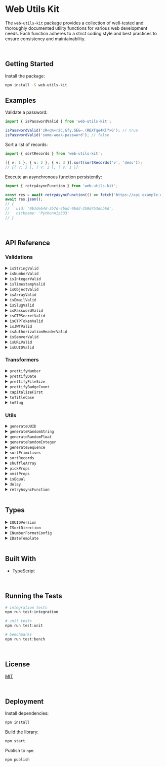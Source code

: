 # Web Utils Kit

The `web-utils-kit` package provides a collection of well-tested and thoroughly documented utility functions for various web development needs. Each function adheres to a strict coding style and best practices to ensure consistency and maintainability.

</br>

## Getting Started

Install the package:

```bash
npm install -S web-utils-kit
```

## Examples

Validate a password:

```typescript
import { isPasswordValid } from 'web-utils-kit';

isPasswordValid('zR<q%+r2C,&fy.SE&~.(REXTqe4K[?>G'); // true
isPasswordValid('some-weak-password'); // false
```

Sort a list of records:

```typescript
import { sortRecords } from 'web-utils-kit';

[{ v: 1 }, { v: 2 }, { v: 3 }].sort(sortRecords('v', 'desc'));
// [{ v: 3 }, { v: 2 }, { v: 1 }]
```

Execute an asynchronous function persistently:

```typescript
import { retryAsyncFunction } from 'web-utils-kit';

const res = await retryAsyncFunction(() => fetch('https://api.example.com/user/1')[(3, 5)]);
await res.json();
// {
//   uid: '9b1deb4d-3b7d-4bad-9bdd-2b0d7b3dcb6d',
//   nickname: 'PythonWiz333'
// }
```

<br/>

## API Reference

### Validations

<details>
  <summary><code>isStringValid</code></summary>
  
  Verifies if a value is a valid string and its length is within a range (optional).
  ```typescript
  import { isStringValid } from 'web-utils-kit';

isStringValid(''); // true
isStringValid('', 1, 5); // false
isStringValid('abcde', 1, 5); // true
isStringValid('abcdef', 1, 5); // false

````
</details>

<details>
<summary><code>isNumberValid</code></summary>

Verifies if a value is a valid number and is within a range (optional). The minimum value defaults to `Number.MIN_SAFE_INTEGER` (-9007199254740991) while the maximum value defaults to `Number.MAX_SAFE_INTEGER` (9007199254740991).
```typescript
import { isNumberValid } from 'web-utils-kit';

isNumberValid(1); // true
isNumberValid(2, 3, 5); // false
isNumberValid(3, 3, 5); // true
isNumberValid(6, 3, 5); // false
````

</details>

<details>
  <summary><code>isIntegerValid</code></summary>
  
  Verifies if a value is a valid integer and is within a range (optional). If a range is not provided, it will use the properties `Number.MIN_SAFE_INTEGER` & `Number.MAX_SAFE_INTEGER`.
  ```typescript
  import { isIntegerValid } from 'web-utils-kit';

isIntegerValid(1); // true
isIntegerValid(1.5); // false

````
</details>

<details>
<summary><code>isTimestampValid</code></summary>

Verifies if a value is a valid unix timestamp in milliseconds. The smallest value is set for the beginning of the Unix epoch (January 1st, 1970 - 14400000) on the numeric limit established by JavaScript (9007199254740991).
```typescript
import { isTimestampValid } from 'web-utils-kit';

isTimestampValid(Date.now()); // true
isTimestampValid(14399999); // false
isTimestampValid(Number.MIN_SAFE_INTEGER + 1); // false
````

</details>

<details>
  <summary><code>isObjectValid</code></summary>
  
  Verifies if a value is an actual object. It also validates if it has keys (optional).
  ```typescript
  import { isObjectValid } from 'web-utils-kit';

isObjectValid({}); // false
isObjectValid({}, true); // true
isObjectValid({ auth: 123, isAdmin: true }); // true
isObjectValid([0, 1, { foo: 'bar' }]); // false

````
</details>

<details>
<summary><code>isArrayValid</code></summary>

Verifies if a value is an array. It also validates if it has elements inside (optional).
```typescript
import { isArrayValid } from 'web-utils-kit';

isArrayValid([]); // false
isArrayValid([], true); // true
isArrayValid({ auth: 123, isAdmin: true }); // false
````

</details>

<details>
  <summary><code>isEmailValid</code></summary>
  
  Verifies if a value is a valid email address.
  ```typescript
  import { isEmailValid } from 'web-utils-kit';

isEmailValid('jesusgraterol@gmail.com'); // true
isEmailValid('jesus@graterol'); // false

// forbid certain extensions
isEmailValid('jesusgraterol@gmail.con', ['.con']); // false

````
</details>

<details>
<summary><code>isSlugValid</code></summary>

Verifies if a slug meets the following requirements:
 - Accepts any Alpha Characters (lower and upper case)
 - Accepts any digits
 - Accepts `-` `,` `.` and/or `_`
 - Meets a length range (Defaults to 2 - 16)
```typescript
import { isSlugValid } from 'web-utils-kit';

isSlugValid('PythonWiz333'); // true
isSlugValid('hello-world', true); // true
isSlugValid('jesus@graterol'); // false
````

</details>

<details>
  <summary><code>isPasswordValid</code></summary>
  
  Verifies if a password meets the following requirements:
   - Meets a length range (Defaults to 8 - 2048)
   - At least one uppercase letter
   - At least one lowercase letter
   - At least one number
   - At least one special character
  ```typescript
  import { isPasswordValid } from 'web-utils-kit';

isPasswordValid('zR<q%+r2C,&fy.SE&~.(REXTqe4K[?>G'); // true
isPasswordValid('some-weak-password'); // false

````
</details>

<details>
<summary><code>isOTPSecretValid</code></summary>

Verifies if a value has the correct OTP Secret Format.
```typescript
import { isOTPSecretValid } from 'web-utils-kit';

isOTPSecretValid('NB2RGV2KAY2CMACD'); // true
````

</details>

<details>
  <summary><code>isOTPTokenValid</code></summary>
  
  Verifies if a value has the correct OTP Token Format.
  ```typescript
  import { isOTPTokenValid } from 'web-utils-kit';

isOTPTokenValid('123456'); // true
isOTPTokenValid('1234567'); // false

````
</details>

<details>
<summary><code>isJWTValid</code></summary>

Verifies if a value has a correct JWT Format: `[Base64-URL Encoded Header].[Base64-URL Encoded Payload].[Signature]`
```typescript
import { isJWTValid } from 'web-utils-kit';

isJWTValid('eyJhbGciOiJIUzI1NiIsInR5cCI6IkpXVCJ9.eyJpZCI6MTIzNDU2Nzg5LCJuYW1lIjoiSm9zZXBoIn0.OpOSSw7e485LOP5PrzScxHb7SR6sAOMRckfFwi4rp7o');
// true
````

</details>

<details>
  <summary><code>isAuthorizationHeaderValid</code></summary>
  
  Verifies if a value has a valid Authorization Header format based on the RFC6750. Example: 
  `Authorization: Bearer eyJhbGciOiJIUzI1NiIXVCJ9TJV...r7E20RMHrHDcEfxjoYZgeFONFh7HgQ`
  ```typescript
  import { isAuthorizationHeaderValid } from 'web-utils-kit';

isAuthorizationHeaderValid('Bearer eyJhbGciOiJIUzI1NiIsInR5cCI6IkpXVCJ9.eyJpZCI6MTIzNDU2Nzg5LCJuYW1lIjoiSm9zZXBoIn0.OpOSSw7e485LOP5PrzScxHb7SR6sAOMRckfFwi4rp7o');
// true

````
</details>

<details>
<summary><code>isSemverValid</code></summary>

Verifies if a value complies with semantic versioning.
```typescript
import { isSemverValid } from 'web-utils-kit';

isSemverValid('1.0.0'); // true
````

</details>

<details>
  <summary><code>isURLValid</code></summary>
  
  Verifies if a value is a valid URL.
  ```typescript
  import { isURLValid } from 'web-utils-kit';

isURLValid('https://jesusgraterol.dev'); // true
isURLValid('jesusgraterol.dev'); // false

````
</details>

<details>
<summary><code>isUUIDValid</code></summary>

Verifies if a value is a valid UUID and that it matches a specific version.
```typescript
import { isUUIDValid } from 'web-utils-kit';

isUUIDValid('9b1deb4d-3b7d-4bad-9bdd-2b0d7b3dcb6d', 4); // true
isUUIDValid('01695553-c90c-705a-b56d-778dfbbd4bed', 7); // true
````

</details>

### Transformers

<details>
  <summary><code>prettifyNumber</code></summary>
  
  Verifies if a value is a valid UUID and that it matches a specific version.
  ```typescript
  import { prettifyNumber } from 'web-utils-kit';

prettifyNumber(1000.583); // '1,000.58'
prettifyNumber(2654.69642236, { maximumFractionDigits: 8, suffix: ' BTC' });
// '2,654.69642236 BTC'
prettifyNumber(1000, { minimumFractionDigits: 2, prefix: '$' });
// '$1,000.00'

````
</details>

<details>
<summary><code>prettifyDate</code></summary>

Formats a date instance based on a template.
- `date-short` -> 12/05/2024 (Default)
- `date-medium` -> December 5, 2024
- `date-long` -> Thursday, December 5, 2024
- `time-short` -> 12:05 PM
- `time-medium` -> 12:05:20 PM
- `datetime-short` -> 12/5/2024, 12:05 PM
- `datetime-medium` -> December 5, 2024 at 12:05 PM
- `datetime-long` -> Thursday, December 5, 2024 at 12:05:20 PM
```typescript
import { prettifyDate } from 'web-utils-kit';

prettifyDate(new Date(), 'datetime-long');
// 'Thursday, December 5, 2024 at 12:05:20 PM'
prettifyDate(Date.now(), 'date-medium');
// 'December 5, 2024'
````

</details>

<details>
  <summary><code>prettifyFileSize</code></summary>
  
  Formats a bytes value into a human readable format.
  ```typescript
  import { prettifyFileSize } from 'web-utils-kit';

prettifyFileSize(85545, 6); // '83.540039 kB'
prettifyFileSize(79551423); // '75.87 MB'

````
</details>

<details>
<summary><code>prettifyBadgeCount</code></summary>

Formats the number that will be inserted in a badge so it doesn't take too much space. If the current count is 0, it returns undefined as the badge shouldn't be displayed.
```typescript
import { prettifyBadgeCount } from 'web-utils-kit';

prettifyBadgeCount(0); // undefined
prettifyBadgeCount(11); // '9+'
prettifyBadgeCount(135, 99); // '99+'
````

</details>

<details>
  <summary><code>capitalizeFirst</code></summary>
  
  Capitalizes the first letter of a string and returns the new value.
  ```typescript
  import { capitalizeFirst } from 'web-utils-kit';

capitalizeFirst('hello world'); // 'Hello world'

````
</details>

<details>
<summary><code>toTitleCase</code></summary>

Converts a string value into Title Case.
```typescript
import { toTitleCase } from 'web-utils-kit';

toTitleCase('hello world'); // 'Hello World'
````

</details>

<details>
  <summary><code>toSlug</code></summary>
  
  Converts a string value into a slug.
  ```typescript
  import { toSlug } from 'web-utils-kit';

toSlug('HELLO WORLD!!@'); // 'hello-world'

````
</details>



### Utils

<details>
<summary><code>generateUUID</code></summary>

Generates a UUID based on a version.
```typescript
import { generateUUID } from 'web-utils-kit';

generateUUID(4); // '9b1deb4d-3b7d-4bad-9bdd-2b0d7b3dcb6d'
generateUUID(7); // '01695553-c90c-705a-b56d-778dfbbd4bed'
````

</details>

<details>
  <summary><code>generateRandomString</code></summary>
  
  Generates a string from randomly picked characters based on the length.
  ```typescript
  import { generateRandomString } from 'web-utils-kit';

generateRandomString(15); // 'IbnqwSPvZdXxVyS'

````
</details>


<details>
<summary><code>generateRandomFloat</code></summary>

Generates a random number (decimal) constrained by the range.
```typescript
import { generateRandomFloat } from 'web-utils-kit';

generateRandomFloat(1, 100); // 67.551
````

</details>

<details>
  <summary><code>generateRandomInteger</code></summary>
  
  Generates a random number (integer) constrained by the range.
  ```typescript
  import { generateRandomInteger } from 'web-utils-kit';

generateRandomInteger(1, 100); // 71

````
</details>


<details>
<summary><code>generateSequence</code></summary>

Generates a sequence of numbers within a range based on a number of steps.
```typescript
import { generateSequence } from 'web-utils-kit';

generateSequence(1, 10); // [1, 2, 3, 4, 5, 6, 7, 8, 9, 10]
generateSequence(1, 10, 2); // [1, 3, 5, 7, 9]
````

</details>

<details>
  <summary><code>sortPrimitives</code></summary>
  
  Sorts a list of primitive values based on their type and a sort direction.
  ```typescript
  import { sortPrimitives } from 'web-utils-kit';

[1, 2, 3, 4, 5].sort(sortPrimitives('asc'));
// [1, 2, 3, 4, 5]
[1, 2, 3, 4, 5].sort(sortPrimitives('desc'));
// [5, 4, 3, 2, 1]
['a', 'b', 'c'].sort(sortPrimitives('asc'));
// ['a', 'b', 'c']
['a', 'b', 'c'].sort(sortPrimitives('desc'));
// ['c', 'b', 'a']

````
</details>


<details>
<summary><code>sortRecords</code></summary>

Sorts a list of record values by key based on their type and a sort direction.
```typescript
import { sortRecords } from 'web-utils-kit';

[{ v: 1 }, { v: 2 }, { v: 3 }].sort(sortRecords('v', 'asc'));
// [1, 2, 3, 4, 5]
[{ v: 1 }, { v: 2 }, { v: 3 }].sort(sortRecords('v', 'desc'));
// [{ v: 3 }, { v: 2 }, { v: 1 }]
[{ v: 'a' }, { v: 'b' }, { v: 'c' }].sort(sortRecords('v', 'asc'));
// [{ v: 'a' }, { v: 'b' }, { v: 'c' }]
[{ v: 'a' }, { v: 'b' }, { v: 'c' }].sort(sortRecords('v', 'desc'));
// [{ v: 'c' }, { v: 'b' }, { v: 'a' }]
````

</details>

<details>
  <summary><code>shuffleArray</code></summary>
  
  Creates a shallow copy of the input array and shuffles it, using a version of the Fisher-Yates algorithm.
  ```typescript
  import { shuffleArray } from 'web-utils-kit';

shuffleArray([1, 2, 3, 4, 5, 6, 7, 8, 9, 10])
// [4, 7, 5, 3, 6, 8, 9, 1, 2, 10]
shuffleArray(['a', 'b', 'c', 'd', 'e', 'f', 'g', 'h', 'i', 'j'])
// ['d', 'j', 'c', 'a', 'g', 'e', 'b', 'f', 'i', 'h']
shuffleArray([{ a: 1 }, { b: 2 }, { c: 3 }, { d: 4 }, { e: 5 }])
// [ { c: 3 }, { d: 4 }, { a: 1 }, { b: 2 }, { e: 5 } ]

````
</details>


<details>
<summary><code>pickProps</code></summary>

Picks a list of properties from an object and returns a new object (shallow) with the provided keys.
```typescript
import { pickProps } from 'web-utils-kit';

pickProps({ a: 1, b: 2, c: 3, d: 4 }, ['b', 'd'])
// { b: 2, d: 4 }
````

</details>

<details>
  <summary><code>omitProps</code></summary>
  
  Omits a list of properties from an object and returns a new object (shallow) with only those keys that weren't omitted.
  ```typescript
  import { omitProps } from 'web-utils-kit';

omitProps({ a: 1, b: 2, c: 3, d: 4 }, ['b', 'd'])
// { a: 1, c: 3 }

````
</details>


<details>
<summary><code>isEqual</code></summary>

Compares two objects or arrays deeply and returns true if they are equals.
```typescript
import { isEqual } from 'web-utils-kit';

isEqual({ a: 2, c: 5, b: 3 }, { c: 5, b: 3, a: 2 });
// true
isEqual([{ a: 1, b: 2 }], [{ b: 2, a: 1 }]);
// true
````

</details>

<details>
  <summary><code>delay</code></summary>
  
  Creates an asynchronous delay that resolves once the provided seconds have passed.
  ```typescript
  import { delay } from 'web-utils-kit';

await delay(3);
// ~3 seconds later

````
</details>


<details>
<summary><code>retryAsyncFunction</code></summary>

Executes an asynchronous function persistently, retrying on error with incremental delays defined in retryScheduleDuration (seconds).
```typescript
import { retryAsyncFunction } from 'web-utils-kit';

const res = await retryAsyncFunction(
  () => fetch('https://api.example.com/user/1'),
  [3, 5],
);
await res.json();
// {
//   uid: '9b1deb4d-3b7d-4bad-9bdd-2b0d7b3dcb6d',
//   nickname: 'PythonWiz333'
// }
````

</details>

<br/>

## Types

<details>
  <summary><code>IUUIDVersion</code></summary>
  
  The UUID versions supported by this library.
  ```typescript
  type IUUIDVersion = 4 | 7;
  ```
</details>

<details>
  <summary><code>ISortDirection</code></summary>
  
  The sort direction that can be applied to a list
  ```typescript
  type ISortDirection = 'asc' | 'desc';
  ```
</details>

<details>
  <summary><code>INumberFormatConfig</code></summary>
  
  The configuration that will be used to prettify a number.
  ```typescript
  type INumberFormatConfig = {
    minimumFractionDigits: number; // Default: 0
    maximumFractionDigits: number; // Default: 2
    prefix: string; // Default: ''
    suffix: string; // Default: ''
  };
  ```
</details>

<details>
  <summary><code>IDateTemplate</code></summary>
  
  A date can be prettified by choosing a template that meets the user's requirements.
  - `date-short` -> 12/05/2024 (Default)
  - `date-medium` -> December 5, 2024
  - `date-long` -> Thursday, December 5, 2024
  - `time-short` -> 12:05 PM
  - `time-medium` -> 12:05:20 PM
  - `datetime-short` -> 12/5/2024, 12:05 PM
  - `datetime-medium` -> December 5, 2024 at 12:05 PM
  - `datetime-long` -> Thursday, December 5, 2024 at 12:05:20 PM
  ```typescript
  type IDateTemplate = 'date-short' | 'date-medium' | 'date-long' | 'time-short' | 'time-medium' | 'datetime-short' | 'datetime-medium' | 'datetime-long';
  ```
</details>

<br/>

## Built With

- TypeScript

<br/>

## Running the Tests

```bash
# integration tests
npm run test:integration

# unit tests
npm run test:unit

# benchmarks
npm run test:bench
```

<br/>

## License

[MIT](https://choosealicense.com/licenses/mit/)

<br/>

## Deployment

Install dependencies:

```bash
npm install
```

Build the library:

```bash
npm start
```

Publish to `npm`:

```bash
npm publish
```
